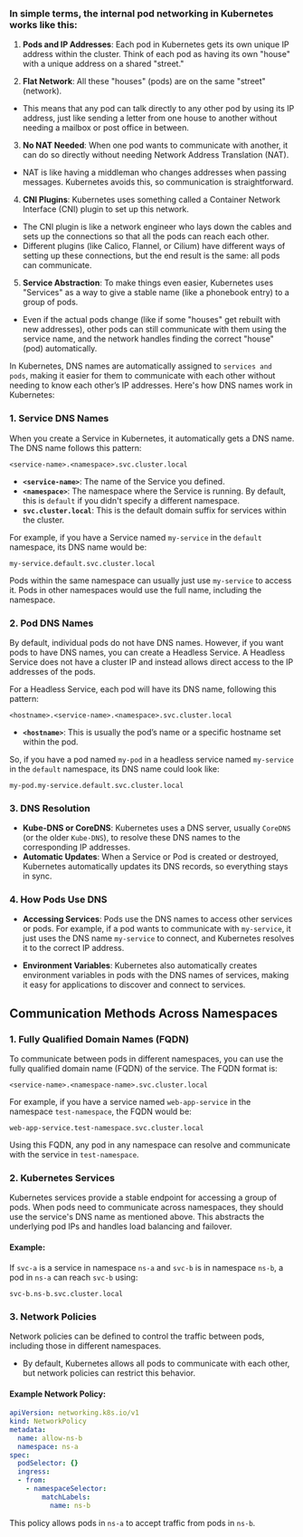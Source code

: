 ### In simple terms, the internal pod networking in Kubernetes works like this:

1. **Pods and IP Addresses**: Each pod in Kubernetes gets its own unique IP address within the cluster. Think of each pod as having its own "house" with a unique address on a shared "street."

2. **Flat Network**: All these "houses" (pods) are on the same "street" (network). 
- This means that any pod can talk directly to any other pod by using its IP address, just like sending a letter from one house to another without needing a mailbox or post office in between.

3. **No NAT Needed**: When one pod wants to communicate with another, it can do so directly without needing Network Address Translation (NAT).
- NAT is like having a middleman who changes addresses when passing messages. Kubernetes avoids this, so communication is straightforward.

4. **CNI Plugins**: Kubernetes uses something called a Container Network Interface (CNI) plugin to set up this network. 
- The CNI plugin is like a network engineer who lays down the cables and sets up the connections so that all the pods can reach each other. 
- Different plugins (like Calico, Flannel, or Cilium) have different ways of setting up these connections, but the end result is the same: all pods can communicate.

5. **Service Abstraction**: To make things even easier, Kubernetes uses "Services" as a way to give a stable name (like a phonebook entry) to a group of pods. 
- Even if the actual pods change (like if some "houses" get rebuilt with new addresses), other pods can still communicate with them using the service name, and the network handles finding the correct "house" (pod) automatically.

In Kubernetes, DNS names are automatically assigned to `services and pods`, making it easier for them to communicate with each other without needing to know each other’s IP addresses. Here's how DNS names work in Kubernetes:

### 1. **Service DNS Names**

When you create a Service in Kubernetes, it automatically gets a DNS name. The DNS name follows this pattern:

```
<service-name>.<namespace>.svc.cluster.local
```

- **`<service-name>`**: The name of the Service you defined.
- **`<namespace>`**: The namespace where the Service is running. By default, this is `default` if you didn't specify a different namespace.
- **`svc.cluster.local`**: This is the default domain suffix for services within the cluster.

For example, if you have a Service named `my-service` in the `default` namespace, its DNS name would be:

```
my-service.default.svc.cluster.local
```

Pods within the same namespace can usually just use `my-service` to access it. Pods in other namespaces would use the full name, including the namespace.

### 2. **Pod DNS Names**

By default, individual pods do not have DNS names. However, if you want pods to have DNS names, you can create a Headless Service. A Headless Service does not have a cluster IP and instead allows direct access to the IP addresses of the pods.

For a Headless Service, each pod will have its DNS name, following this pattern:

```
<hostname>.<service-name>.<namespace>.svc.cluster.local
```

- **`<hostname>`**: This is usually the pod’s name or a specific hostname set within the pod.

So, if you have a pod named `my-pod` in a headless service named `my-service` in the `default` namespace, its DNS name could look like:

```
my-pod.my-service.default.svc.cluster.local
```

### 3. **DNS Resolution**

- **Kube-DNS or CoreDNS**: Kubernetes uses a DNS server, usually `CoreDNS` (or the older `Kube-DNS`), to resolve these DNS names to the corresponding IP addresses.
- **Automatic Updates**: When a Service or Pod is created or destroyed, Kubernetes automatically updates its DNS records, so everything stays in sync.

### 4. **How Pods Use DNS**

- **Accessing Services**: Pods use the DNS names to access other services or pods. For example, if a pod wants to communicate with `my-service`, it just uses the DNS name `my-service` to connect, and Kubernetes resolves it to the correct IP address.

- **Environment Variables**: Kubernetes also automatically creates environment variables in pods with the DNS names of services, making it easy for applications to discover and connect to services.



## **Communication Methods Across Namespaces**

### **1. Fully Qualified Domain Names (FQDN)**
To communicate between pods in different namespaces, you can use the fully qualified domain name (FQDN) of the service. The FQDN format is:

```
<service-name>.<namespace-name>.svc.cluster.local
```

For example, if you have a service named `web-app-service` in the namespace `test-namespace`, the FQDN would be:

```
web-app-service.test-namespace.svc.cluster.local
```

Using this FQDN, any pod in any namespace can resolve and communicate with the service in `test-namespace`.

### **2. Kubernetes Services**
Kubernetes services provide a stable endpoint for accessing a group of pods. When pods need to communicate across namespaces, they should use the service's DNS name as mentioned above. This abstracts the underlying pod IPs and handles load balancing and failover.

#### Example:
If `svc-a` is a service in namespace `ns-a` and `svc-b` is in namespace `ns-b`, a pod in `ns-a` can reach `svc-b` using:

```
svc-b.ns-b.svc.cluster.local
```
### **3. Network Policies**
Network policies can be defined to control the traffic between pods, including those in different namespaces. 
- By default, Kubernetes allows all pods to communicate with each other, but network policies can restrict this behavior.

#### Example Network Policy:
```yaml
apiVersion: networking.k8s.io/v1
kind: NetworkPolicy
metadata:
  name: allow-ns-b
  namespace: ns-a
spec:
  podSelector: {}
  ingress:
  - from:
    - namespaceSelector:
        matchLabels:
          name: ns-b
```

This policy allows pods in `ns-a` to accept traffic from pods in `ns-b`.

